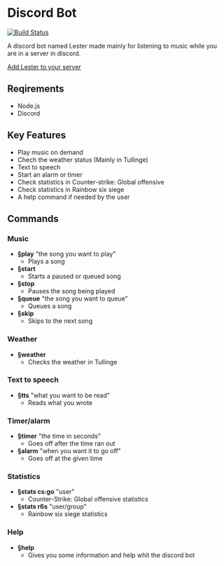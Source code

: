 # Discord Bot
[![Build Status](https://travis-ci.com/tullinge/booking.svg?branch=master)](https://travis-ci.com/Tullingemarcus/Discord_bot)

A discord bot named Lester made mainly for listening to music while you are in a server in discord.

[Add Lester to your server](link)

## Reqirements
- Node.js
- Discord
## Key Features
- Play music on demand 
- Chech the weather status (Mainly in Tullinge)
- Text to speech
- Start an alarm or timer
- Check statistics in Counter-strike: Global offensive
- Check statistics in Rainbow six siege
- A help command if needed by the user
## Commands
### Music
  - **§play** "the song you want to play"
    - Plays a song
  - **§start** 
    - Starts a paused or queued song
  - **§stop** 
    - Pauses the song being played
  - **§queue** "the song you want to queue"
    - Queues a song
  - **§skip** 
    - Skips to the next song
### Weather
  - **§weather**
    - Checks the weather in Tullinge
### Text to speech
  - **§tts** "what you want to be read"
    - Reads what you wrote
### Timer/alarm
  - **§timer** "the time in seconds"
    - Goes off after the time ran out
  - **§alarm** "when you want it to go off"
    - Goes off at the given time
### Statistics
  - **§stats cs:go** "user"
    - Counter-Strike: Global offensive statistics
  - **§stats r6s** "user/group"
    - Rainbow six siege statistics
### Help
  - **§help**
    - Gives you some information and help whit the discord bot
